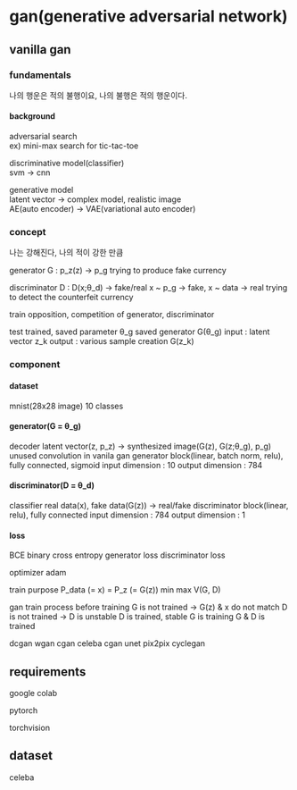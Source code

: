 # gan(generative adversarial network)

## vanilla gan

### fundamentals

나의 행운은 적의 불행이요, 나의 불행은 적의 행운이다.

#### background

adversarial search  
ex) mini-max search for tic-tac-toe  

discriminative model(classifier)  
svm -> cnn  

generative model  
latent vector -> complex model, realistic image  
AE(auto encoder) -> VAE(variational auto encoder)  

### concept

나는 강해진다, 나의 적이 강한 만큼

generator
G : p_z(z) -> p_g
trying to produce fake currency

discriminator
D : D(x;θ_d) -> fake/real
x ~ p_g -> fake, x ~ data -> real
trying to detect the counterfeit currency

train
opposition, competition of generator, discriminator

test
trained, saved parameter θ_g
saved generator G(θ_g)
input : latent vector z_k
output : various sample creation G(z_k)

### component

#### dataset
mnist(28x28 image)
10 classes

#### generator(G = θ_g)
decoder
latent vector(z, p_z) -> synthesized image(G(z), G(z;θ_g), p_g)
unused convolution in vanila gan
generator block(linear, batch norm, relu), fully connected, sigmoid
input dimension : 10
output dimension : 784

#### discriminator(D = θ_d)
classifier
real data(x), fake data(G(z)) -> real/fake
discriminator block(linear, relu), fully connected
input dimension : 784
output dimension : 1

#### loss
BCE binary cross entropy
generator loss
discriminator loss

optimizer
adam

train purpose
P_data (= x) = P_z (= G(z))
min max V(G, D)

gan train process
before training
G is not trained -> G(z) & x do not match
D is not trained -> D is unstable
D is trained, stable
G is training
G & D is trained




dcgan
wgan
cgan
celeba cgan
unet
pix2pix
cyclegan

## requirements

google colab

pytorch

torchvision

## dataset

celeba


